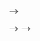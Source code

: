 
<!-- <!-- README.md is generated from README.Rmd. Please edit that file -->

–\>

<!-- ```{r, include = FALSE} -->
<!-- knitr::opts_chunk$set( -->
<!--   collapse = TRUE, -->
<!--   comment = "#>", -->
<!--   fig.path = "man/figures/README-", -->
<!--   out.width = "100%" -->
<!-- ) -->
<!-- ``` -->
<!-- # MvNormTest -->
<!-- <!-- badges: start -->

–\> <!-- <!-- badges: end --> –\>

<!-- The goal of MvNormTest is to ... -->
<!-- ## Installation -->
<!-- You can install the development version of MvNormTest from [GitHub](https://github.com/) with: -->
<!-- ``` r -->
<!-- # install.packages("devtools") -->
<!-- devtools::install_github("HuongTran53/MvNormTest") -->
<!-- ``` -->
<!-- ## Example -->
<!-- This is a basic example which shows you how to solve a common problem: -->
<!-- ```{r example} -->
<!-- library(MvNormTest) -->
<!-- ## basic example code -->
<!-- ``` -->
<!-- What is special about using `README.Rmd` instead of just `README.md`? You can include R chunks like so: -->
<!-- ```{r cars} -->
<!-- summary(cars) -->
<!-- ``` -->
<!-- You'll still need to render `README.Rmd` regularly, to keep `README.md` up-to-date. `devtools::build_readme()` is handy for this. -->
<!-- You can also embed plots, for example: -->
<!-- ```{r pressure, echo = FALSE} -->
<!-- plot(pressure) -->
<!-- ``` -->
<!-- In that case, don't forget to commit and push the resulting figure files, so they display on GitHub and CRAN. -->
